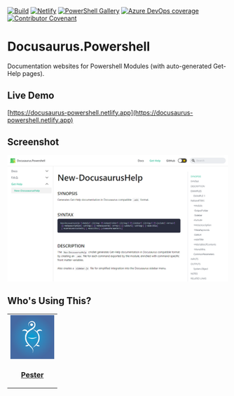 [![Build](https://github.com/alt3/Docusaurus.Powershell/actions/workflows/main.yml/badge.svg)](https://github.com/alt3/Docusaurus.Powershell/actions/workflows/main.yml)
[![Netlify](https://img.shields.io/netlify/0f0b21b3-3caf-40a6-aaf8-4bc926523a0f?label=Netlify&style=flat-square)](https://app.netlify.app/sites/docusaurus-powershell/deploys/5da9a382df61220008fb04c0)
[![PowerShell Gallery](https://img.shields.io/powershellgallery/dt/Alt3.Docusaurus.Powershell?style=flat-square)](https://www.powershellgallery.com/packages/Alt3.Docusaurus.Powershell)
[![Azure DevOps coverage](https://img.shields.io/azure-devops/coverage/alt3bv/Docusaurus.Powershell/3?style=flat-square)](https://dev.azure.com/alt3bv/Docusaurus.Powershell/_build)
[![Contributor Covenant](https://img.shields.io/badge/Contributor%20Covenant-v2.0%20adopted-ff69b4.svg?style=flat-square)](https://www.contributor-covenant.org/version/2/0/code_of_conduct)

# Docusaurus.Powershell

Documentation websites for Powershell Modules (with auto-generated Get-Help pages).

## Live Demo

[https://docusaurus-powershell.netlify.app](https://docusaurus-powershell.netlify.app)

## Screenshot

![Screenshot](website/static/img/screenshot.png "Screenshot")

## Who's Using This?

<!-- prettier-ignore-start -->
<!-- markdownlint-disable -->
<table>
  <tr>
    <td align="center"><a href="https://pester.dev/"><img src="https://raw.githubusercontent.com/pester/Pester/master/images/logo.png" width="100px;" alt=""/><br /><h3>Pester</h3></td>
  </tr>
</table>
